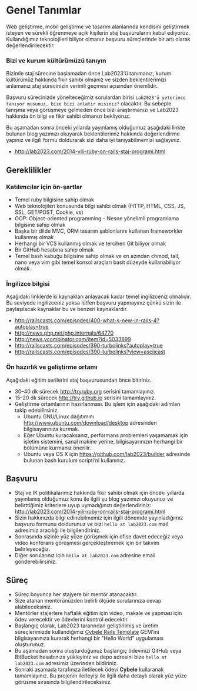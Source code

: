 # Genel Tanımlar

Web geliştirme, mobil geliştirme ve tasarım alanlarında kendisini geliştirmek isteyen ve sürekli öğrenmeye açık kişilerin 
staj başvurularını kabul ediyoruz. Kullandığımız teknolojileri biliyor olmanız başvuru süreçlerinde bir artı olarak değerlendirilecektir. 

### Bizi ve kurum kültürümüzü tanıyın
Bizimle staj sürecine başlamadan önce Lab2023'ü tanımanız, kurum kültürümüz hakkında fikir sahibi olmanız ve sizden 
beklentilerimizi anlamanız staj sürecinizin verimli geçmesi açısından önemlidir. 

Başvuru sürecinizde yönelteceğimiz sorulardan birisi `Lab2023'ü yeterince tanıyor musunuz, bize bizi anlatır mısınız?` 
olacaktır. Bu sebeple  tanışma veya görüşmeye gelmeden önce bizi araştırmanızı ve Lab2023 hakkında ön bilgi ve fikir 
sahibi olmanızı bekliyoruz.

Bu aşamadan sonra önceki yıllarda yayınlamış olduğumuz aşağıdaki linkte bulunan blog yazımızı okuyarak beklentilerimiz 
hakkında değerlendirme yapınız ve ilgili formu doldurarak sizi daha iyi tanıyabilmemizi sağlayınız.

* http://lab2023.com/2014-yili-ruby-on-rails-staj-programi.html

## Gereklilikler

### Katılımcılar için ön-şartlar

* Temel ruby bilgisine sahip olmak
* Web teknolojileri konusunda bilgi sahibi olmak (HTTP, HTML, CSS, JS, SSL, GET/POST, Cookie, vs)
* OOP: Object-oriented programming – Nesne yönelimli programlama bilgisine sahip olmak
* Başka bir dilde MVC, ORM tasarım şablonlarını kullanan frameworkler kullanmış olmak
* Herhangi bir VCS kullanmış olmak ve tercihen Git biliyor olmak
* Bir GitHub hesabına sahip olmak
* Temel bash kabuğu bilgisine sahip olmak ve en azından chmod, tail, nano veya vim gibi temel konsol
araçları basit düzeyde kullanabiliyor olmak.

### İngilizce bilgisi

Aşağıdaki linklerde ki kaynakları anlayacak kadar temel ingilizceniz olmalıdır. Bu seviyede ingilizceniz yoksa lütfen 
başvuru yapmayınız çünkü sizin ile paylaşılacak kaynaklar bu ve benzeri kaynaklardır.

* http://railscasts.com/episodes/400-what-s-new-in-rails-4?autoplay=true
* http://news.php.net/php.internals/64770
* http://news.ycombinator.com/item?id=5033899
* http://railscasts.com/episodes/390-turbolinks?autoplay=true
* http://railscasts.com/episodes/390-turbolinks?view=asciicast

### Ön hazırlık ve geliştirme ortamı

Aşağıdaki eğitim serilerini staj başvurusundan önce bitiriniz.

* 30–40 dk sürecek http://tryruby.org serisini tamamlayınız.
* 15–20 dk sürecek http://try.github.io serisini tamamlayınız.
* Geliştirme ortamlarının hazırlanması. Bu işlem için aşağıdaki adımları takip edebilirsiniz.
  * Ubuntu GNU/Linux dağıtımını http://www.ubuntu.com/download/desktop adresinden bilgisayarınıza kurmak.
  * Eğer Ubuntu kuracaksanız, performans problemleri yaşamamak için işletim sistemini, sanal makine yerine, bilgisayarınızın herhangi bir bölümüne kurmanız önerilir.
  * Ubuntu veya OS X için https://github.com/lab2023/builder adresinde bulunan bash kurulum scripti’ni kullanınız.

## Başvuru

* Staj ve IK politikalarımız hakkında fikir sahibi olmak için önceki yıllarda yayınlamış olduğumuz konu ile ilgili şu 
  blog yazımızı okuyunuz ve belirttiğimiz kriterlere uyup uymadığınızı değerlendiriniz: 
  http://lab2023.com/2014-yili-ruby-on-rails-staj-programi.html
* Sizin hakkınızda bilgi edinebilmemiz için ilgili dönemde yayınladığımız başvuru formunu doldurunuz ve bizi 
  `hello at lab2023.com` mail adresimiz aracılığı ile bilgilendiriniz.
* Sonrasında sizinle yüz yüze görüşmek için ofise davet edeceğiz veya video konferans görüşmesi gerçekleştiremek için
  bir takvim belirleyeceğiz.
* Diğer sorularınız için `hello at lab2023.com` adresine email gönderebilirsiniz.

## Süreç

* Süreç boyunca her stajyere bir mentör atanacaktır. 
* Size atanan mentörünüzden belirli ölçüde sorularınıza cevap alabileceksiniz.
* Mentörler stajerlere haftalık eğitim için video, makale ve yapması için ödev verecektir ve ödevlerini kontrol edecektir.
* Başlangıç olarak, Lab2023 tararından geliştirilmiş ve üretim süreçlerimizde kullandığımız 
  [Cybele Rails Template](https://github.com/lab2023/cybele) GEM'ini bilgisayarınıza kurarak
  herhangi bir "Hello World" uygulaması oluşturunuz.
* Bu aşamadan sonra oluşturduğunuz başlangıç ödevinizi GitHub veya BitBucket hesabınıza yükleyiniz ve depo adresini bize
  `hello at lab2023.com` adresimiz üzerinden bildiriniz.
* Sonraki aşamada tarafınıza iletilecek ödevi **Cybele** kullaranak tamamlayınız.
  Bu projenin ilerleyişi ile ilgili daha detaylı olarak yüz yüze görüsme sırasında bilgilendirileceksiniz.